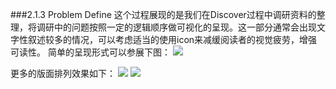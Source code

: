###2.1.3 Problem Define
这个过程展现的是我们在Discover过程中调研资料的整理，将调研中的问题按照一定的逻辑顺序做可视化的呈现。这一部分通常会出现文字性叙述较多的情况，可以考虑适当的使用icon来减缓阅读者的视觉疲劳，增强可读性。
简单的呈现形式可以参展下图：
![](http://kitpic.makebi.net/ixd/1_3.jpg)


更多的版面排列效果如下：
![](http://kitpic.makebi.net/ixd/1_3_1.jpg)
![](http://kitpic.makebi.net/ixd/1_3_2.jpg)